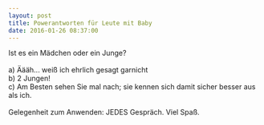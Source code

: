 ```yaml
---
layout: post
title: Powerantworten für Leute mit Baby
date: 2016-01-26 08:37:00
---
```


Ist es ein Mädchen oder ein Junge?<br><br>  a) Äääh... weiß ich ehrlich gesagt garnicht<br>  b) 2 Jungen!<br>  c) Am Besten sehen Sie mal nach; sie kennen sich damit sicher besser aus als ich.<br><br>
  Gelegenheit zum Anwenden: JEDES Gespräch. Viel Spaß.  

